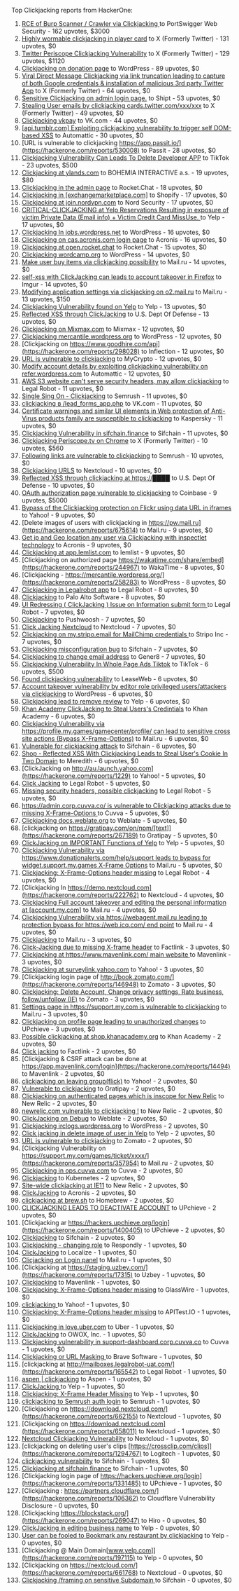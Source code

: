Top Clickjacking reports from HackerOne:

1. [RCE of Burp  Scanner / Crawler via Clickjacking ](https://hackerone.com/reports/1274695) to PortSwigger Web Security - 162 upvotes, $3000
2. [Highly wormable clickjacking in player card](https://hackerone.com/reports/85624) to X (Formerly Twitter) - 131 upvotes, $0
3. [Twitter Periscope Clickjacking Vulnerability](https://hackerone.com/reports/591432) to X (Formerly Twitter) - 129 upvotes, $1120
4. [Clickjacking on donation page](https://hackerone.com/reports/921709) to WordPress - 89 upvotes, $0
5. [Viral Direct Message Clickjacking via link truncation leading to capture of both Google credentials & installation of malicious 3rd party Twitter App](https://hackerone.com/reports/643274) to X (Formerly Twitter) - 64 upvotes, $0
6. [Sensitive Clickjacking on admin login page.](https://hackerone.com/reports/389145) to Shipt - 53 upvotes, $0
7. [Stealing User emails by clickjacking cards.twitter.com/xxx/xxx](https://hackerone.com/reports/154963) to X (Formerly Twitter) - 49 upvotes, $0
8. [Clickjacking vkpay](https://hackerone.com/reports/374817) to VK.com - 44 upvotes, $0
9. [[api.tumblr.com] Exploiting clickjacking vulnerability to trigger self DOM-based XSS](https://hackerone.com/reports/953579) to Automattic - 30 upvotes, $0
10. [URL is vulnerable to clickjacking  https://app.passit.io/](https://hackerone.com/reports/530008) to Passit - 28 upvotes, $0
11. [Clickjacking Vulnerability Can Leads To Delete Developer APP](https://hackerone.com/reports/1416612) to TikTok - 23 upvotes, $500
12. [Clickjacking at ylands.com](https://hackerone.com/reports/405342) to BOHEMIA INTERACTIVE a.s. - 19 upvotes, $80
13. [Clickjacking in the admin page](https://hackerone.com/reports/728004) to Rocket.Chat - 18 upvotes, $0
14. [Clickjacking in [exchangemarketplace.com]](https://hackerone.com/reports/658217) to Shopify - 17 upvotes, $0
15. [Clickjacking at join.nordvpn.com](https://hackerone.com/reports/765955) to Nord Security - 17 upvotes, $0
16. [CRITICAL-CLICKJACKING at Yelp Reservations Resulting in exposure of victim Private Data (Email info) + Victim Credit Card MissUse. ](https://hackerone.com/reports/355859) to Yelp - 17 upvotes, $0
17. [Clickjacking In jobs.wordpress.net](https://hackerone.com/reports/223024) to WordPress - 16 upvotes, $0
18. [Clickjacking on cas.acronis.com login page](https://hackerone.com/reports/971234) to Acronis - 16 upvotes, $0
19. [Clickjacking at open.rocket.chat](https://hackerone.com/reports/1584034) to Rocket.Chat - 15 upvotes, $0
20. [Clickjacking wordcamp.org](https://hackerone.com/reports/230581) to WordPress - 14 upvotes, $0
21. [Make user buy items via clickjacking possibility](https://hackerone.com/reports/471967) to Mail.ru - 14 upvotes, $0
22. [self-xss with ClickJacking can leads to account takeover in Firefox](https://hackerone.com/reports/892289) to Imgur - 14 upvotes, $0
23. [Modifying application settings via clickjacking on o2.mail.ru](https://hackerone.com/reports/355774) to Mail.ru - 13 upvotes, $150
24. [Clickjacking Vulnerability found on Yelp](https://hackerone.com/reports/214087) to Yelp - 13 upvotes, $0
25. [Reflected XSS through ClickJacking](https://hackerone.com/reports/1171403) to U.S. Dept Of Defense - 13 upvotes, $0
26. [Clickjacking on Mixmax.com](https://hackerone.com/reports/234713) to Mixmax - 12 upvotes, $0
27. [Clickjacking mercantile.wordpress.org](https://hackerone.com/reports/264125) to WordPress - 12 upvotes, $0
28. [Clickjacking on https://www.goodhire.com/api](https://hackerone.com/reports/298028) to Inflection - 12 upvotes, $0
29. [URL is vulnerable to clickjacking](https://hackerone.com/reports/712376) to MyCrypto - 12 upvotes, $0
30. [Modify account details by exploiting clickjacking vulnerability on refer.wordpress.com](https://hackerone.com/reports/765355) to Automattic - 12 upvotes, $0
31. [AWS S3 website can't serve security headers, may allow clickjacking](https://hackerone.com/reports/149572) to Legal Robot - 11 upvotes, $0
32. [Single Sing On - Clickjacking](https://hackerone.com/reports/299009) to Semrush - 11 upvotes, $0
33. [clickjacking в /lead_forms_app.php](https://hackerone.com/reports/294334) to VK.com - 11 upvotes, $0
34. [Certificate warnings and similar UI elements in Web protection of Anti-Virus products family are susceptible to clickjacking](https://hackerone.com/reports/463695) to Kaspersky - 11 upvotes, $0
35. [Clickjacking Vulnerability in sifchain.finance](https://hackerone.com/reports/1185949) to Sifchain - 11 upvotes, $0
36. [Clickjacking Periscope.tv on Chrome](https://hackerone.com/reports/198622) to X (Formerly Twitter) - 10 upvotes, $560
37. [Following links are vulnerable to clickjacking](https://hackerone.com/reports/289246) to Semrush - 10 upvotes, $0
38. [Clickjacking URLS](https://hackerone.com/reports/1039805) to Nextcloud - 10 upvotes, $0
39. [Reflected XSS through clickjacking at https://████](https://hackerone.com/reports/1149144) to U.S. Dept Of Defense - 10 upvotes, $0
40. [OAuth authorization page vulnerable to clickjacking](https://hackerone.com/reports/65825) to Coinbase - 9 upvotes, $5000
41. [Bypass of the Clickjacking protection on Flickr using data URL in iframes](https://hackerone.com/reports/7264) to Yahoo! - 9 upvotes, $0
42. [Delete images of users  with clickjacking in https://pw.mail.ru](https://hackerone.com/reports/675614) to Mail.ru - 9 upvotes, $0
43. [Get ip and Geo location any user via Clickjacking with inspectlet technology](https://hackerone.com/reports/998555) to Acronis - 9 upvotes, $0
44. [Clickjacking at  app.lemlist.com](https://hackerone.com/reports/1574017) to lemlist - 9 upvotes, $0
45. [Clickjacking on authorized page https://wakatime.com/share/embed](https://hackerone.com/reports/244967) to WakaTime - 8 upvotes, $0
46. [Clickjacking - https://mercantile.wordpress.org/](https://hackerone.com/reports/258283) to WordPress - 8 upvotes, $0
47. [Clickjacking in Legalrobot app](https://hackerone.com/reports/270454) to Legal Robot - 8 upvotes, $0
48. [ Clickjacking](https://hackerone.com/reports/688546) to Palo Alto Software - 8 upvotes, $0
49. [UI Redressing ( ClickJacking ) Issue on Information submit form ](https://hackerone.com/reports/163753) to Legal Robot - 7 upvotes, $0
50. [Clickjacking](https://hackerone.com/reports/200419) to Pushwoosh - 7 upvotes, $0
51. [Click Jacking Nextcloud](https://hackerone.com/reports/347782) to Nextcloud - 7 upvotes, $0
52. [Clickjacking on my.stripo.email for MailChimp credentials ](https://hackerone.com/reports/737625) to Stripo Inc - 7 upvotes, $0
53. [Clickjacking misconfiguration bug](https://hackerone.com/reports/1176104) to Sifchain - 7 upvotes, $0
54. [Clickjacking to change email address](https://hackerone.com/reports/783191) to Gener8 - 7 upvotes, $0
55. [Clickjacking Vulnerability In Whole Page Ads Tiktok](https://hackerone.com/reports/1418857) to TikTok - 6 upvotes, $500
56. [Found clickjacking vulnerability](https://hackerone.com/reports/119828) to LeaseWeb - 6 upvotes, $0
57. [Account takeover vulnerability by editor role privileged users/attackers via clickjacking](https://hackerone.com/reports/388254) to WordPress - 6 upvotes, $0
58. [Clickjacking lead to remove review](https://hackerone.com/reports/965141) to Yelp - 6 upvotes, $0
59. [Khan Academy ClickJacking to Steal Users's Credintials](https://hackerone.com/reports/639682) to Khan Academy - 6 upvotes, $0
60. [Clickjacking Vulnerability via https://profile.my.games/gamecenter/profile/ can lead to sensitive cross site actions (Bypass X-Frame-Options)](https://hackerone.com/reports/974090) to Mail.ru - 6 upvotes, $0
61. [Vulnerable for clickjacking attack](https://hackerone.com/reports/1188639) to Sifchain - 6 upvotes, $0
62. [Shop - Reflected  XSS  With  Clickjacking Leads to Steal User's Cookie  In Two Domain](https://hackerone.com/reports/1221942) to Meredith - 6 upvotes, $0
63. [ClickJacking on http://au.launch.yahoo.com](https://hackerone.com/reports/1229) to Yahoo! - 5 upvotes, $0
64. [Click Jacking](https://hackerone.com/reports/163888) to Legal Robot - 5 upvotes, $0
65. [Missing security headers, possible clickjacking](https://hackerone.com/reports/64645) to Legal Robot - 5 upvotes, $0
66. [https://admin.corp.cuvva.co/ is vulnerable to Clickjacking attacks due to missing X-Frame-Options ](https://hackerone.com/reports/231434) to Cuvva - 5 upvotes, $0
67. [Clickjacking docs.weblate.org](https://hackerone.com/reports/223391) to Weblate - 5 upvotes, $0
68. [clickjacking on https://gratipay.com/on/npm/[text]](https://hackerone.com/reports/267189) to Gratipay - 5 upvotes, $0
69. [ClickJacking on IMPORTANT Functions of Yelp](https://hackerone.com/reports/305128) to Yelp - 5 upvotes, $0
70. [Clickjacking Vulnerability via https://www.donationalerts.com/help/support leads to bypass for widget.support.my.games X-Frame Options](https://hackerone.com/reports/1027192) to Mail.ru - 5 upvotes, $0
71. [Clickjacking: X-Frame-Options header missing](https://hackerone.com/reports/163646) to Legal Robot - 4 upvotes, $0
72. [Clickjacking In https://demo.nextcloud.com](https://hackerone.com/reports/222762) to Nextcloud - 4 upvotes, $0
73. [Clickjacking Full account takeover and editing the personal information at [account.my.com]](https://hackerone.com/reports/261652) to Mail.ru - 4 upvotes, $0
74. [Clickjacking Vulnerability via https://webagent.mail.ru leading to protection bypass for https://web.icq.com/ end point](https://hackerone.com/reports/918923) to Mail.ru - 4 upvotes, $0
75. [Clickjacking](https://hackerone.com/reports/8724) to Mail.ru - 3 upvotes, $0
76. [Click-Jacking due to missing X-frame header](https://hackerone.com/reports/17664) to Factlink - 3 upvotes, $0
77. [Clickjacking at https://www.mavenlink.com/ main website ](https://hackerone.com/reports/14631) to Mavenlink - 3 upvotes, $0
78. [Clickjacking at surveylink.yahoo.com](https://hackerone.com/reports/3578) to Yahoo! - 3 upvotes, $0
79. [Clickjacking login page of http://book.zomato.com/](https://hackerone.com/reports/146948) to Zomato - 3 upvotes, $0
80. [Clickjacking: Delete Account, Change privacy settings, Rate business, follow/unfollow (IE)](https://hackerone.com/reports/338569) to Zomato - 3 upvotes, $0
81. [Settings page in https://support.my.com is vulnerable to clickjacking](https://hackerone.com/reports/667400) to Mail.ru - 3 upvotes, $0
82. [Clickjacking on profile page leading to unauthorized changes](https://hackerone.com/reports/1198907) to UPchieve - 3 upvotes, $0
83. [Possible clickjacking at shop.khanacademy.org](https://hackerone.com/reports/6370) to Khan Academy - 2 upvotes, $0
84. [Click jacking](https://hackerone.com/reports/13550) to Factlink - 2 upvotes, $0
85. [Clickjacking & CSRF attack can be done at https://app.mavenlink.com/login](https://hackerone.com/reports/14494) to Mavenlink - 2 upvotes, $0
86. [clickjacking on leaving group(flick)](https://hackerone.com/reports/7745) to Yahoo! - 2 upvotes, $0
87. [Vulnerable to clickjacking](https://hackerone.com/reports/123782) to Gratipay - 2 upvotes, $0
88. [Clickjacking on authenticated pages which is inscope for New Relic](https://hackerone.com/reports/128645) to New Relic - 2 upvotes, $0
89. [newrelic.com vulnerable to clickjacking !](https://hackerone.com/reports/123126) to New Relic - 2 upvotes, $0
90. [ClickJacking on Debug](https://hackerone.com/reports/225555) to Weblate - 2 upvotes, $0
91. [Clickjacking irclogs.wordpress.org](https://hackerone.com/reports/267075) to WordPress - 2 upvotes, $0
92. [Click jacking in delete image of user in Yelp](https://hackerone.com/reports/201848) to Yelp - 2 upvotes, $0
93. [URL is vulnerable to clickjacking](https://hackerone.com/reports/337219) to Zomato - 2 upvotes, $0
94. [Clickjacking Vulnerability on https://support.my.com/games/ticket/xxxx/](https://hackerone.com/reports/357954) to Mail.ru - 2 upvotes, $0
95. [Clickjacking in ops.cuvva.com](https://hackerone.com/reports/583624) to Cuvva - 2 upvotes, $0
96. [Clickjacking](https://hackerone.com/reports/832593) to Kubernetes - 2 upvotes, $0
97. [Site-wide clickjacking at IE11](https://hackerone.com/reports/614947) to New Relic - 2 upvotes, $0
98. [ClickJacking](https://hackerone.com/reports/947690) to Acronis - 2 upvotes, $0
99. [clickjacking at  brew.sh](https://hackerone.com/reports/1245972) to Homebrew - 2 upvotes, $0
100. [CLICKJACKING LEADS TO DEACTIVATE ACCOUNT](https://hackerone.com/reports/1301113) to UPchieve - 2 upvotes, $0
101. [Clickjacking ar https://hackers.upchieve.org/login](https://hackerone.com/reports/1400405) to UPchieve - 2 upvotes, $0
102. [Clickjacking](https://hackerone.com/reports/1206138) to Sifchain - 2 upvotes, $0
103. [Clickjacking - changing role](https://hackerone.com/reports/7924) to Respondly - 1 upvotes, $0
104. [ClickJacking](https://hackerone.com/reports/7862) to Localize - 1 upvotes, $0
105. [Clicjacking on Login panel](https://hackerone.com/reports/8459) to Mail.ru - 1 upvotes, $0
106. [Clickjacking at https://staging.uzbey.com/](https://hackerone.com/reports/17315) to Uzbey - 1 upvotes, $0
107. [Clickjacking](https://hackerone.com/reports/21110) to Mavenlink - 1 upvotes, $0
108. [Clickjacking: X-Frame-Options header missing](https://hackerone.com/reports/27594) to GlassWire - 1 upvotes, $0
109. [clickjacking ](https://hackerone.com/reports/1207) to Yahoo! - 1 upvotes, $0
110. [Clickjacking: X-Frame-Options header missing](https://hackerone.com/reports/129650) to APITest.IO - 1 upvotes, $0
111. [Clickjacking in love.uber.com](https://hackerone.com/reports/137152) to Uber - 1 upvotes, $0
112. [ClickJacking](https://hackerone.com/reports/183127) to OWOX, Inc. - 1 upvotes, $0
113. [Clickjacking vulnerability in support-dashboard.corp.cuvva.co](https://hackerone.com/reports/231694) to Cuvva - 1 upvotes, $0
114. [Clickjacking or URL Masking ](https://hackerone.com/reports/204198) to Brave Software - 1 upvotes, $0
115. [clickjacking at http://mailboxes.legalrobot-uat.com/](https://hackerone.com/reports/165542) to Legal Robot - 1 upvotes, $0
116. [aspen | clickjacking](https://hackerone.com/reports/272387) to Aspen - 1 upvotes, $0
117. [ClickJacking ](https://hackerone.com/reports/179839) to Yelp - 1 upvotes, $0
118. [Clickjacking: X-Frame Header Missing](https://hackerone.com/reports/168358) to Yelp - 1 upvotes, $0
119. [clickjacking to Semrush auth login](https://hackerone.com/reports/318295) to Semrush - 1 upvotes, $0
120. [Clickjacking on https://download.nextcloud.com/](https://hackerone.com/reports/662155) to Nextcloud - 1 upvotes, $0
121. [Clickjacking on https://download.nextcloud.com](https://hackerone.com/reports/658011) to Nextcloud - 1 upvotes, $0
122. [Nextcloud Clickjacking Vulnerability](https://hackerone.com/reports/710996) to Nextcloud - 1 upvotes, $0
123. [clickjacking on deleting user's clips [https://crossclip.com/clips]](https://hackerone.com/reports/1294767) to Logitech - 1 upvotes, $0
124. [clickjacking vulnerability](https://hackerone.com/reports/1199904) to Sifchain - 1 upvotes, $0
125. [	 Clickjacking at sifchain.finance](https://hackerone.com/reports/1212595) to Sifchain - 1 upvotes, $0
126. [Clickjacking login page of https://hackers.upchieve.org/login](https://hackerone.com/reports/1331485) to UPchieve - 1 upvotes, $0
127. [Clickjacking : https://partners.cloudflare.com/](https://hackerone.com/reports/106362) to Cloudflare Vulnerability Disclosure - 0 upvotes, $0
128. [Clickjacking https://blockstack.org/](https://hackerone.com/reports/269047) to Hiro - 0 upvotes, $0
129. [ClickJacking in editing business name](https://hackerone.com/reports/227837) to Yelp - 0 upvotes, $0
130. [User can be fooled to Bookmark any restaurant by clickjacking](https://hackerone.com/reports/228295) to Yelp - 0 upvotes, $0
131. [Clickjacking @ Main Domain[www.yelp.com]](https://hackerone.com/reports/197115) to Yelp - 0 upvotes, $0
132. [Clickjacking on https://nextcloud.com/](https://hackerone.com/reports/661768) to Nextcloud - 0 upvotes, $0
133. [Clickjacking /framing on sensitive Subdomain ](https://hackerone.com/reports/1195209) to Sifchain - 0 upvotes, $0

